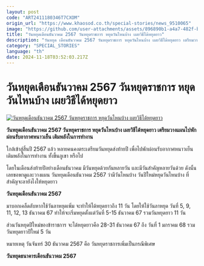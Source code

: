 ```yaml
---
layout: post
code: "ART2411180346T7CXOM"
origin_url: "https://www.khaosod.co.th/special-stories/news_9510065"
image: "https://github.com/user-attachments/assets/896890b1-a4a7-482f-beef-d193806e817d"
title: "วันหยุดเดือนธันวาคม 2567 วันหยุดราชการ หยุดวันไหนบ้าง เผยวิธีได้หยุดยาว"
description: "วันหยุด เดือนธันวาคม 2567 วันหยุดราชการ หยุดวันไหนบ้าง เผยวิธีได้หยุดยาว เตรียมวางแผนไปพักผ่อนรับอากาศหนาวเย็น เติมพลังในการทำงาน "
category: "SPECIAL_STORIES"
language: "th"
date: 2024-11-18T03:52:03.217Z
---
```


# วันหยุดเดือนธันวาคม 2567 วันหยุดราชการ หยุดวันไหนบ้าง เผยวิธีได้หยุดยาว

[![วันหยุดเดือนธันวาคม 2567 วันหยุดราชการ หยุดวันไหนบ้าง เผยวิธีได้หยุดยาว](https://www.khaosod.co.th/wpapp/uploads/2024/11/Holiday2563-3.jpg "วันหยุดเดือนธันวาคม 2567 วันหยุดราชการ หยุดวันไหนบ้าง เผยวิธีได้หยุดยาว")](https://www.khaosod.co.th/wpapp/uploads/2024/11/Holiday2563-3.jpg)

**วันหยุดเดือนธันวาคม 2567 วันหยุดราชการ หยุดวันไหนบ้าง เผยวิธีได้หยุดยาว เตรียมวางแผนไปพักผ่อนรับอากาศหนาวเย็น เติมพลังในการทำงาน**

ใกล้เข้าสู่สิ้นปี 2567 แล้ว หลายคนคงตระเตรียมวันหยุดส่งท้ายปี เพื่อไปพักผ่อนรับอากาศหนาวเย็น เติมพลังในการทำงาน ทั้งขึ้นภูเขา หรือไป

โดยในเดือนส่งท้ายปีอย่างเดือนธันวาคม มีวันหยุดด้วยกันหลายวัน และมีวันสำคัญหลายวันด้วย ดังนั้นเลยขอพาดูและวางแผน วันหยุดเดือนธันวาคม 2567 ว่ามีวันไหนบ้าง วันปีใหม่หยุดวันไหนบ้าง ที่สำคัญจะลายังไงให้หยุดยาว

**วันหยุดเดือนธันวาคม 2567**

มาบอกเคล็ดลับหากใช้วันลาหยุดเพิ่ม จะทำให้ได้หยุดยาวถึง 11 วัน โดยให้ใช้วันลาหยุด วันที่ 5, 9, 11, 12, 13 ธันวาคม 67 ทำให้จะเริ่มหยุดตั้งแต่วันที่ 5-15 ธันวาคม 67 รวมวันหยุดยาว 11 วัน

ส่วนวันหยุดปีใหม่ของข้าราชการ จะได้หยุดยาวคือ 28-31 ธันวาคม 67 ถึง วันที่ 1 มกราคม 68 รวมวันหยุดยาวปีใหม่ 5 วัน

หมายเหตุ วันจันทร์ 30 ธันวาคม 2567 คือ วันหยุดราชการเพิ่มเป็นกรณีพิเศษ

**วันหยุดธนาคารเดือนธันวาคม 2567**